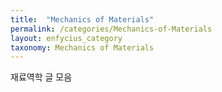 ```yaml
---
title:  "Mechanics of Materials"
permalink: /categories/Mechanics-of-Materials
layout: enfycius_category
taxonomy: Mechanics of Materials
---
```


재료역학 글 모음
